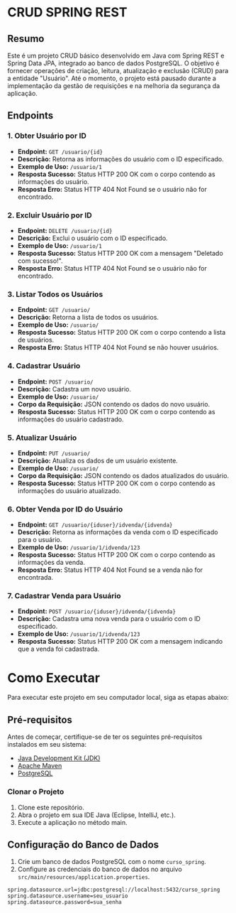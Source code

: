 # CRUD SPRING REST


## Resumo



Este é um projeto CRUD básico desenvolvido em Java com Spring REST e Spring Data JPA, integrado ao banco de dados PostgreSQL. O objetivo é fornecer operações de criação, leitura, atualização e exclusão (CRUD) para a entidade "Usuário". Até o momento, o projeto está pausado durante a implementação da gestão de requisições e na melhoria da segurança da aplicação.


## Endpoints


### 1. Obter Usuário por ID
- **Endpoint:** `GET /usuario/{id}`
- **Descrição:** Retorna as informações do usuário com o ID especificado.
- **Exemplo de Uso:** `/usuario/1`
- **Resposta Sucesso:** Status HTTP 200 OK com o corpo contendo as informações do usuário.
- **Resposta Erro:** Status HTTP 404 Not Found se o usuário não for encontrado.

### 2. Excluir Usuário por ID
- **Endpoint:** `DELETE /usuario/{id}`
- **Descrição:** Exclui o usuário com o ID especificado.
- **Exemplo de Uso:** `/usuario/1`
- **Resposta Sucesso:** Status HTTP 200 OK com a mensagem "Deletado com sucesso!".
- **Resposta Erro:** Status HTTP 404 Not Found se o usuário não for encontrado.

### 3. Listar Todos os Usuários
- **Endpoint:** `GET /usuario/`
- **Descrição:** Retorna a lista de todos os usuários.
- **Exemplo de Uso:** `/usuario/`
- **Resposta Sucesso:** Status HTTP 200 OK com o corpo contendo a lista de usuários.
- **Resposta Erro:** Status HTTP 404 Not Found se não houver usuários.

### 4. Cadastrar Usuário
- **Endpoint:** `POST /usuario/`
- **Descrição:** Cadastra um novo usuário.
- **Exemplo de Uso:** `/usuario/`
- **Corpo da Requisição:** JSON contendo os dados do novo usuário.
- **Resposta Sucesso:** Status HTTP 200 OK com o corpo contendo as informações do usuário cadastrado.

### 5. Atualizar Usuário
- **Endpoint:** `PUT /usuario/`
- **Descrição:** Atualiza os dados de um usuário existente.
- **Exemplo de Uso:** `/usuario/`
- **Corpo da Requisição:** JSON contendo os dados atualizados do usuário.
- **Resposta Sucesso:** Status HTTP 200 OK com o corpo contendo as informações do usuário atualizado.

### 6. Obter Venda por ID do Usuário
- **Endpoint:** `GET /usuario/{iduser}/idvenda/{idvenda}`
- **Descrição:** Retorna as informações da venda com o ID especificado para o usuário.
- **Exemplo de Uso:** `/usuario/1/idvenda/123`
- **Resposta Sucesso:** Status HTTP 200 OK com o corpo contendo as informações da venda.
- **Resposta Erro:** Status HTTP 404 Not Found se a venda não for encontrada.

### 7. Cadastrar Venda para Usuário
- **Endpoint:** `POST /usuario/{iduser}/idvenda/{idvenda}`
- **Descrição:** Cadastra uma nova venda para o usuário com o ID especificado.
- **Exemplo de Uso:** `/usuario/1/idvenda/123`
- **Resposta Sucesso:** Status HTTP 200 OK com a mensagem indicando que a venda foi cadastrada.

# Como Executar

Para executar este projeto em seu computador local, siga as etapas abaixo:

## Pré-requisitos

Antes de começar, certifique-se de ter os seguintes pré-requisitos instalados em seu sistema:

- [Java Development Kit (JDK)](https://www.oracle.com/java/technologies/javase-downloads.html)
- [Apache Maven](https://maven.apache.org/download.cgi)
- [PostgreSQL](https://www.postgresql.org/download/)

### Clonar o Projeto

1. Clone este repositório.
2. Abra o projeto em sua IDE Java (Eclipse, IntelliJ, etc.).
3. Execute a aplicação no método main.

## Configuração do Banco de Dados

1. Crie um banco de dados PostgreSQL com o nome `curso_spring`.
2. Configure as credenciais do banco de dados no arquivo `src/main/resources/application.properties`.

```properties
spring.datasource.url=jdbc:postgresql://localhost:5432/curso_spring
spring.datasource.username=seu_usuario
spring.datasource.password=sua_senha
